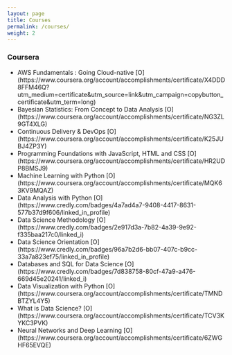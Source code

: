 ```yaml
---
layout: page
title: Courses
permalink: /courses/
weight: 2
---
```


### Coursera  <br>
<ul>
<li> AWS Fundamentals : Going Cloud-native [O](https://www.coursera.org/account/accomplishments/certificate/X4DDD8FFM46Q?utm_medium=certificate&utm_source=link&utm_campaign=copybutton_certificate&utm_term=long) </li>
<li> Bayesian Statistics: From Concept to Data Analysis [O](https://www.coursera.org/account/accomplishments/certificate/NG3ZL9GT4XLG) </li>
<li> Continuous Delivery & DevOps [O](https://www.coursera.org/account/accomplishments/certificate/K25JUBJ4ZP3Y) </li>
<li> Programming Foundations with JavaScript, HTML and CSS [O](https://www.coursera.org/account/accomplishments/certificate/HR2UDP8BMSJ9) </li>
<li> Machine Learning with Python [O](https://www.coursera.org/account/accomplishments/certificate/MQK63KV9MQAZ) </li> 
<li> Data Analysis with Python [O](https://www.credly.com/badges/4a7ad4a7-9408-4417-8631-577b37d9f606/linked_in_profile) </li>
<li> Data Science Methodology [O](https://www.credly.com/badges/2e917d3a-7b82-4a39-9e92-f335baa217c0/linked_i) </li>  
<li> Data Science Orientation [O](https://www.credly.com/badges/96a7b2d6-bb07-407c-b9cc-33a7a823ef75/linked_in_profile) </li>
<li> Databases and SQL for Data Science [O](https://www.credly.com/badges/7d838758-80cf-47a9-a476-669d45e20241/linked_i) </li> 
<li> Data Visualization with Python [O](https://www.coursera.org/account/accomplishments/certificate/TMNDBTZYL4Y5) </li> 
<li> What is Data Science? [O](https://www.coursera.org/account/accomplishments/certificate/TCV3KYKC3PVK) </li> 
<li> Neural Networks and Deep Learning [O](https://www.coursera.org/account/accomplishments/certificate/6ZWGHF65EVQE) </li>  
</ul> <br>
